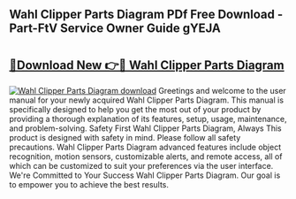 ## Wahl Clipper Parts Diagram PDf Free Download - Part-FtV Service Owner Guide gYEJA

# <h2><a href="http://dfr4vy.blite.top/?on=Wahl+Clipper+Parts+Diagram">🔗Download New 👉🔴 Wahl Clipper Parts Diagram</a></h2>

[![Wahl Clipper Parts Diagram download](https://i.imgur.com/lujVjoI.png)](http://dfr4vy.blite.top/?on=Wahl+Clipper+Parts+Diagram)
Greetings and welcome to the user manual for your newly acquired Wahl Clipper Parts Diagram. This manual is specifically designed to help you get the most out of your product by providing a thorough explanation of its features, setup, usage, maintenance, and problem-solving. Safety First Wahl Clipper Parts Diagram, Always This product is designed with safety in mind. Please follow all safety precautions. Wahl Clipper Parts Diagram advanced features include object recognition, motion sensors, customizable alerts, and remote access, all of which can be customized to suit your preferences via the user interface. We're Committed to Your Success Wahl Clipper Parts Diagram. Our goal is to empower you to achieve the best results.
